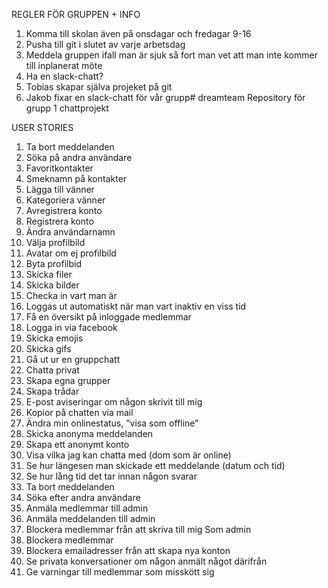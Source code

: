 REGLER FÖR GRUPPEN + INFO
1) Komma till skolan även på onsdagar och fredagar 9-16
2) Pusha till git i slutet av varje arbetsdag
3) Meddela gruppen ifall man är sjuk så fort man vet att man inte kommer till inplanerat möte
4) Ha en slack-chatt?
5) Tobias skapar själva projeket på git
6) Jakob fixar en slack-chatt för vår grupp# dreamteam
Repository för grupp 1  chattprojekt


USER STORIES
1.	Ta bort meddelanden
2.	Söka på andra användare
3.	Favoritkontakter
4.	Smeknamn på kontakter
5.	Lägga till vänner
6.	Kategoriera vänner
7.	Avregistrera konto
8.	Registrera konto
9.	Ändra användarnamn
10.	Välja profilbild
11.	Avatar om ej profilbild
12.	Byta profilbid
13.	Skicka filer
14.	Skicka bilder
15.	Checka in vart man är
16.	Loggas ut automatiskt när man vart inaktiv en viss tid
17.	Få en översikt på inloggade medlemmar
18.	Logga in via facebook
19.	Skicka emojis
20.	Skicka gifs
21.	Gå ut ur en gruppchatt
22.	Chatta privat
23.	Skapa egna grupper
24.	Skapa trådar
25.	E-post aviseringar om någon skrivit till mig
26.	Kopior på chatten via mail
27.	Ändra min onlinestatus, ”visa som offline”
28.	Skicka anonyma meddelanden
29.	Skapa ett anonymt konto
30.	Visa vilka jag kan chatta med (dom som är online)
31.	Se hur längesen man skickade ett meddelande (datum och tid)
32.	Se hur lång tid det tar innan någon svarar
33.	Ta bort meddelanden
34.	Söka efter andra användare
35.	Anmäla medlemmar till admin
36.	Anmäla meddelanden till admin
37.	Blockera medlemmar från att skriva till mig
Som admin
1.	Blockera medlemmar
2.	Blockera emailadresser från att skapa nya konton
3.	Se privata konversationer om någon anmält något därifrån
4.	Ge varningar till medlemmar som misskött sig 
